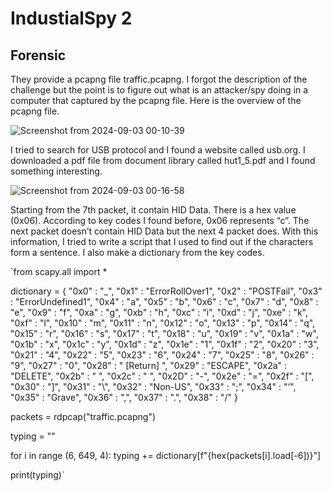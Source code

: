 # IndustialSpy 2
## Forensic

They provide a pcapng file traffic.pcapng. I forgot the description of the challenge but the point is to figure out what is an attacker/spy doing in a computer that captured by the pcapng file. Here is the overview of the pcapng file.

![Screenshot from 2024-09-03 00-10-39](https://github.com/user-attachments/assets/91e73699-dccb-42f9-83b9-1d3abdc3c8ae)

I tried to search for USB protocol and I found a website called usb.org. I downloaded a pdf file from document library called hut1_5.pdf and I found something interesting.

![Screenshot from 2024-09-03 00-16-58](https://github.com/user-attachments/assets/a2f9d95f-1621-4464-85f4-ab8f109b86ca)

Starting from the 7th packet, it contain HID Data. There is a hex value (0x06). According to key codes I found before, 0x06 represents “c”. The next packet doesn’t contain HID Data but the next 4 packet does. With this information, I tried to write a script that I used to find out if the characters form a sentence. I also make a dictionary from the key codes.

`from scapy.all import *

dictionary = {
    "0x0" : "_",
    "0x1" : "ErrorRollOver1",
    "0x2" : "POSTFail",
    "0x3" : "ErrorUndefined1",
    "0x4" : "a",
    "0x5" : "b",
    "0x6" : "c",
    "0x7" : "d",
    "0x8" : "e",
    "0x9" : "f",
    "0xa" : "g",
    "0xb" : "h",
    "0xc" : "i",
    "0xd" : "j",
    "0xe" : "k",
    "0xf" : "l",
    "0x10" : "m",
    "0x11" : "n",
    "0x12" : "o",
    "0x13" : "p",
    "0x14" : "q",
    "0x15" : "r",
    "0x16" : "s",
    "0x17" : "t",
    "0x18" : "u",
    "0x19" : "v",
    "0x1a" : "w",
    "0x1b" : "x",
    "0x1c" : "y",
    "0x1d" : "z",
    "0x1e" : "1",
    "0x1f" : "2",
    "0x20" : "3",
    "0x21" : "4",
    "0x22" : "5",
    "0x23" : "6",
    "0x24" : "7",
    "0x25" : "8",
    "0x26" : "9",
    "0x27" : "0",
    "0x28" : " [Return] ",
    "0x29" : "ESCAPE",
    "0x2a" : "DELETE",
    "0x2b" : "  ",
    "0x2c" : " ",
    "0x2D" : "-",
    "0x2e" : "=",
    "0x2f" : "[",
    "0x30" : "]",
    "0x31" : "\\",
    "0x32" : "Non-US",
    "0x33" : ";",
    "0x34" : "‘",
    "0x35" : "Grave",
    "0x36" : ",",
    "0x37" : ".",
    "0x38" : "/"
}

packets = rdpcap("traffic.pcapng")

typing = ""

for i in range (6, 649, 4):
    typing += dictionary[f"{hex(packets[i].load[-6])}"]

print(typing)`
